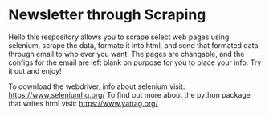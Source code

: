 # Newsletter through Scraping
Hello this respository allows you to scrape select web pages using selenium, scrape the data, formate it into html, and send that formated data through email to who ever you want. The pages are changable, and the configs for the email are left blank on purpose for you to place your info. Try it out and enjoy! 

To download the webdriver, info about selenium visit: https://www.seleniumhq.org/
To find out more about the python package that writes html visit: https://www.yattag.org/
